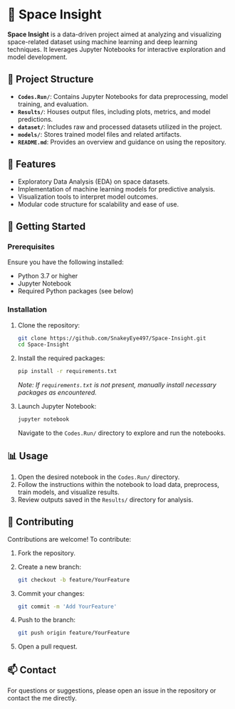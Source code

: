 
# 🚀 Space Insight

**Space Insight** is a data-driven project aimed at analyzing and visualizing space-related dataset using machine learning and deep learning techniques. It leverages Jupyter Notebooks for interactive exploration and model development.

## 📁 Project Structure

- **`Codes.Run/`**: Contains Jupyter Notebooks for data preprocessing, model training, and evaluation.
- **`Results/`**: Houses output files, including plots, metrics, and model predictions.
- **`dataset/`**: Includes raw and processed datasets utilized in the project.
- **`models/`**: Stores trained model files and related artifacts.
- **`README.md`**: Provides an overview and guidance on using the repository.

## 🧪 Features

- Exploratory Data Analysis (EDA) on space datasets.
- Implementation of machine learning models for predictive analysis.
- Visualization tools to interpret model outcomes.
- Modular code structure for scalability and ease of use.

## 🚀 Getting Started

### Prerequisites

Ensure you have the following installed:

- Python 3.7 or higher
- Jupyter Notebook
- Required Python packages (see below)

### Installation

1. Clone the repository:
   ```bash
   git clone https://github.com/SnakeyEye497/Space-Insight.git
   cd Space-Insight
   ```

2. Install the required packages:
   ```bash
   pip install -r requirements.txt
   ```

   *Note: If `requirements.txt` is not present, manually install necessary packages as encountered.*

3. Launch Jupyter Notebook:
   ```bash
   jupyter notebook
   ```

   Navigate to the `Codes.Run/` directory to explore and run the notebooks.

## 📊 Usage

1. Open the desired notebook in the `Codes.Run/` directory.
2. Follow the instructions within the notebook to load data, preprocess, train models, and visualize results.
3. Review outputs saved in the `Results/` directory for analysis.

## 🤝 Contributing

Contributions are welcome! To contribute:

1. Fork the repository.
2. Create a new branch:
   ```bash
   git checkout -b feature/YourFeature
   ```

3. Commit your changes:
   ```bash
   git commit -m 'Add YourFeature'
   ```

4. Push to the branch:
   ```bash
   git push origin feature/YourFeature
   ```

5. Open a pull request.



## 📫 Contact

For questions or suggestions, please open an issue in the repository or contact the me  directly.
